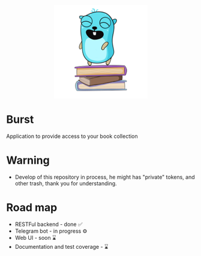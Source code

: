 <p align="center">
  <img width="250" align="center" alt="portfolio_view" src="images/logo.png">
</p>

# Burst
Application to provide access to your book collection

# Warning 
- Develop of this repository in process, he might has "private" tokens, and other trash, thank you for understanding.

# Road map
- RESTFul backend - done ✅
- Telegram bot - in progress ⚙️
- Web UI - soon ⌛
- Documentation and test coverage - ⌛
